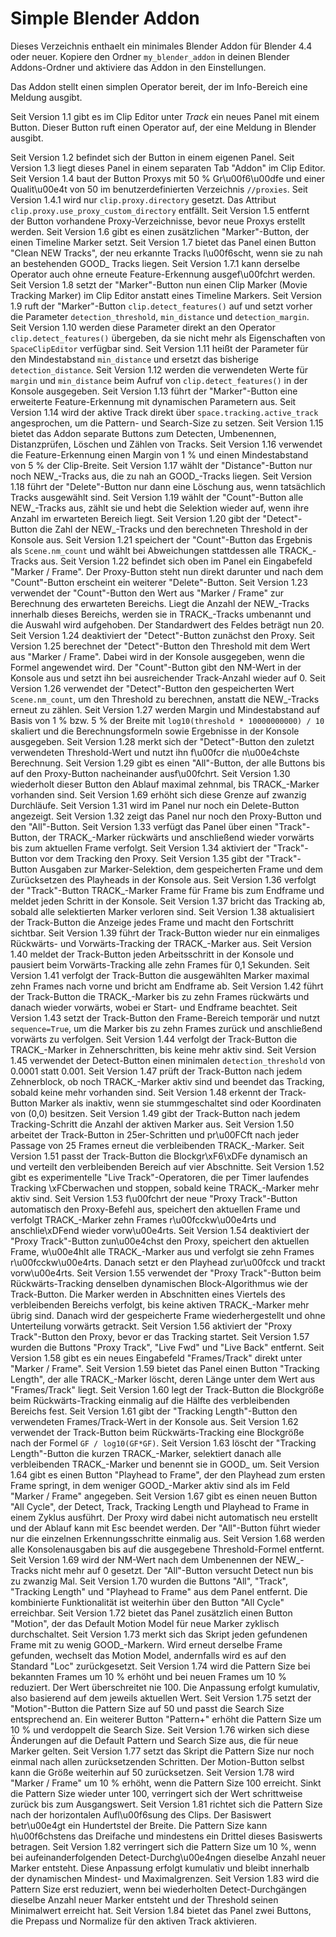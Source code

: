 # Simple Blender Addon

Dieses Verzeichnis enthaelt ein minimales Blender Addon für Blender 4.4 oder neuer. Kopiere den Ordner `my_blender_addon` in deinen Blender Addons-Ordner und aktiviere das Addon in den Einstellungen.

Das Addon stellt einen simplen Operator bereit, der im Info-Bereich eine Meldung ausgibt.

Seit Version 1.1 gibt es im Clip Editor unter *Track* ein neues Panel mit einem Button. Dieser Button ruft einen Operator auf, der eine Meldung in Blender ausgibt.

Seit Version 1.2 befindet sich der Button in einem eigenen Panel.
Seit Version 1.3 liegt dieses Panel in einem separaten Tab "Addon" im Clip Editor.
Seit Version 1.4 baut der Button Proxys mit 50 % Gr\u00f6\u00dfe und einer Qualit\u00e4t von 50 im benutzerdefinierten Verzeichnis `//proxies`.
Seit Version 1.4.1 wird nur `clip.proxy.directory` gesetzt. Das Attribut `clip.proxy.use_proxy_custom_directory` entfällt.
Seit Version 1.5 entfernt der Button vorhandene Proxy-Verzeichnisse, bevor neue Proxys erstellt werden.
Seit Version 1.6 gibt es einen zusätzlichen "Marker"-Button, der einen Timeline Marker setzt.
Seit Version 1.7 bietet das Panel einen Button "Clean NEW Tracks", der neu erkannte Tracks l\u00f6scht, wenn sie zu nah an bestehenden GOOD_ Tracks liegen.
Seit Version 1.7.1 kann derselbe Operator auch ohne erneute Feature-Erkennung ausgef\u00fchrt werden.
Seit Version 1.8 setzt der "Marker"-Button nun einen Clip Marker (Movie Tracking
Marker) im Clip Editor anstatt eines Timeline Markers.
Seit Version 1.9 ruft der "Marker"-Button `clip.detect_features()` auf und setzt
vorher die Parameter `detection_threshold`, `min_distance` und
`detection_margin`.
Seit Version 1.10 werden diese Parameter direkt an den Operator
`clip.detect_features()` übergeben, da sie nicht mehr als
Eigenschaften von `SpaceClipEditor` verfügbar sind.
Seit Version 1.11 heißt der Parameter für den Mindestabstand
`min_distance` und ersetzt das bisherige `detection_distance`.
Seit Version 1.12 werden die verwendeten Werte für `margin` und `min_distance`
beim Aufruf von `clip.detect_features()` in der Konsole ausgegeben.
Seit Version 1.13 führt der "Marker"-Button eine erweiterte
Feature-Erkennung mit dynamischen Parametern aus.
Seit Version 1.14 wird der aktive Track direkt über
`space.tracking.active_track` angesprochen, um die Pattern- und
Search-Size zu setzen.
Seit Version 1.15 bietet das Addon separate Buttons zum Detecten,
Umbenennen, Distanzprüfen, Löschen und Zählen von Tracks.
Seit Version 1.16 verwendet die Feature-Erkennung einen Margin von 1 %
und einen Mindestabstand von 5 % der Clip-Breite.
Seit Version 1.17 wählt der "Distance"-Button nur noch NEW_-Tracks aus,
die zu nah an GOOD_-Tracks liegen.
Seit Version 1.18 führt der "Delete"-Button nur dann eine
Löschung aus, wenn tatsächlich Tracks ausgewählt sind.
Seit Version 1.19 wählt der "Count"-Button alle NEW_-Tracks aus, zählt sie und hebt die Selektion wieder auf, wenn ihre Anzahl im erwarteten Bereich liegt.
Seit Version 1.20 gibt der "Detect"-Button die Zahl der NEW_-Tracks und den berechneten Threshold in der Konsole aus.
Seit Version 1.21 speichert der "Count"-Button das Ergebnis als `Scene.nm_count` und
wählt bei Abweichungen stattdessen alle TRACK_-Tracks aus.
Seit Version 1.22 befindet sich oben im Panel ein Eingabefeld "Marker / Frame".
Der Proxy-Button steht nun direkt darunter und nach dem "Count"-Button erscheint
ein weiterer "Delete"-Button.
Seit Version 1.23 verwendet der "Count"-Button den Wert aus "Marker / Frame"
zur Berechnung des erwarteten Bereichs. Liegt die Anzahl der NEW_-Tracks
innerhalb dieses Bereichs, werden sie in TRACK_-Tracks umbenannt und die
Auswahl wird aufgehoben.
Der Standardwert des Feldes beträgt nun 20.
Seit Version 1.24 deaktiviert der "Detect"-Button zunächst den Proxy.
Seit Version 1.25 berechnet der "Detect"-Button den Threshold mit dem Wert aus
"Marker / Frame". Dabei wird in der Konsole ausgegeben, wenn die Formel
angewendet wird. Der "Count"-Button gibt den NM-Wert in der Konsole aus und setzt
ihn bei ausreichender Track-Anzahl wieder auf 0.
Seit Version 1.26 verwendet der "Detect"-Button den gespeicherten Wert
`Scene.nm_count`, um den Threshold zu berechnen, anstatt die NEW_-Tracks erneut
zu zählen.
Seit Version 1.27 werden Margin und Mindestabstand auf Basis von 1 % bzw.
5 % der Breite mit `log10(threshold * 10000000000) / 10` skaliert und die
Berechnungsformeln sowie Ergebnisse in der Konsole ausgegeben.
Seit Version 1.28 merkt sich der "Detect"-Button den zuletzt
verwendeten Threshold-Wert und nutzt ihn f\u00fcr die n\u00e4chste Berechnung.
Seit Version 1.29 gibt es einen "All"-Button, der alle Buttons bis auf den
Proxy-Button nacheinander ausf\u00fchrt.
Seit Version 1.30 wiederholt dieser Button den Ablauf maximal zehnmal,
bis TRACK_-Marker vorhanden sind.
Seit Version 1.69 erhöht sich diese Grenze auf zwanzig Durchläufe.
Seit Version 1.31 wird im Panel nur noch ein Delete-Button angezeigt.
Seit Version 1.32 zeigt das Panel nur noch den Proxy-Button und den "All"-Button.
Seit Version 1.33 verfügt das Panel über einen "Track"-Button, der TRACK_-Marker
rückwärts und anschließend wieder vorwärts bis zum aktuellen Frame verfolgt.
Seit Version 1.34 aktiviert der "Track"-Button vor dem Tracking den Proxy.
Seit Version 1.35 gibt der "Track"-Button Ausgaben zur Marker-Selektion,
dem gespeicherten Frame und dem Zurücksetzen des Playheads in der Konsole aus.
Seit Version 1.36 verfolgt der "Track"-Button TRACK_-Marker Frame für Frame bis
 zum Endframe und meldet jeden Schritt in der Konsole.
Seit Version 1.37 bricht das Tracking ab, sobald alle selektierten Marker verloren sind.
Seit Version 1.38 aktualisiert der Track-Button die Anzeige jedes Frame und macht den Fortschritt sichtbar.
Seit Version 1.39 führt der Track-Button wieder nur ein einmaliges Rückwärts-
und Vorwärts-Tracking der TRACK_-Marker aus.
Seit Version 1.40 meldet der Track-Button jeden Arbeitsschritt in der Konsole
und pausiert beim Vorwärts-Tracking alle zehn Frames für 0,1 Sekunden.
Seit Version 1.41 verfolgt der Track-Button die ausgewählten Marker maximal
zehn Frames nach vorne und bricht am Endframe ab.
Seit Version 1.42 führt der Track-Button die TRACK_-Marker bis zu zehn Frames
rückwärts und danach wieder vorwärts, wobei er Start- und Endframe beachtet.
Seit Version 1.43 setzt der Track-Button den Frame-Bereich temporär und nutzt
`sequence=True`, um die Marker bis zu zehn Frames zurück und anschließend
vorwärts zu verfolgen.
Seit Version 1.44 verfolgt der Track-Button die TRACK_-Marker in
Zehnerschritten, bis keine mehr aktiv sind.
Seit Version 1.45 verwendet der Detect-Button einen minimalen
`detection_threshold` von 0.0001 statt 0.001.
Seit Version 1.47 prüft der Track-Button nach jedem Zehnerblock,
ob noch TRACK_-Marker aktiv sind und beendet das Tracking,
sobald keine mehr vorhanden sind.
Seit Version 1.48 erkennt der Track-Button Marker als inaktiv, wenn sie stummgeschaltet sind oder Koordinaten von (0,0) besitzen.
Seit Version 1.49 gibt der Track-Button nach jedem Tracking-Schritt die Anzahl
der aktiven Marker aus.
Seit Version 1.50 arbeitet der Track-Button in 25er-Schritten und pr\u00FCft nach
jeder Passage von 25 Frames erneut die verbleibenden TRACK_-Marker.
Seit Version 1.51 passt der Track-Button die Blockgr\xF6\xDFe dynamisch an und
verteilt den verbleibenden Bereich auf vier Abschnitte.
Seit Version 1.52 gibt es experimentelle "Live Track"-Operatoren, die per
Timer laufendes Tracking \xFCberwachen und stoppen, sobald keine TRACK_-Marker
mehr aktiv sind.
Seit Version 1.53 f\u00fchrt der neue "Proxy Track"-Button automatisch den Proxy-Befehl aus,
speichert den aktuellen Frame und verfolgt TRACK_-Marker zehn Frames r\u00fcckw\u00e4rts
und anschlie\xDFend wieder vorw\u00e4rts.
Seit Version 1.54 deaktiviert der "Proxy Track"-Button zun\u00e4chst den Proxy,
speichert den aktuellen Frame, w\u00e4hlt alle TRACK_-Marker aus und verfolgt sie
zehn Frames r\u00fcckw\u00e4rts. Danach setzt er den Playhead zur\u00fcck und trackt
vorw\u00e4rts.
Seit Version 1.55 verwendet der "Proxy Track"-Button beim Rückwärts-Tracking denselben dynamischen Block-Algorithmus wie der Track-Button. Die Marker werden in Abschnitten eines Viertels des verbleibenden Bereichs verfolgt, bis keine aktiven TRACK_-Marker mehr übrig sind. Danach wird der gespeicherte Frame wiederhergestellt und ohne Unterteilung vorwärts getrackt.
Seit Version 1.56 aktiviert der "Proxy Track"-Button den Proxy, bevor er das Tracking startet.
Seit Version 1.57 wurden die Buttons "Proxy Track", "Live Fwd" und "Live Back" entfernt.
Seit Version 1.58 gibt es ein neues Eingabefeld "Frames/Track" direkt unter "Marker / Frame".
Seit Version 1.59 bietet das Panel einen Button "Tracking Length", der alle TRACK_-Marker löscht,
deren Länge unter dem Wert aus "Frames/Track" liegt.
Seit Version 1.60 legt der Track-Button die Blockgröße beim Rückwärts-Tracking einmalig auf die Hälfte des verbleibenden Bereichs fest.
Seit Version 1.61 gibt der "Tracking Length"-Button den verwendeten Frames/Track-Wert in der Konsole aus.
Seit Version 1.62 verwendet der Track-Button beim Rückwärts-Tracking eine Blockgröße nach der Formel `GF / log10(GF*GF)`.
Seit Version 1.63 löscht der "Tracking Length"-Button die kurzen TRACK_-Marker,
selektiert danach alle verbleibenden TRACK_-Marker und benennt sie in GOOD_ um.
Seit Version 1.64 gibt es einen Button "Playhead to Frame", der den Playhead
zum ersten Frame springt, in dem weniger GOOD_-Marker aktiv sind als im Feld
"Marker / Frame" angegeben.
Seit Version 1.67 gibt es einen neuen Button "All Cycle", der Detect,
Track, Tracking Length und Playhead to Frame in einem Zyklus ausführt.
Der Proxy wird dabei nicht automatisch neu erstellt und der Ablauf kann
mit Esc beendet werden. Der "All"-Button führt wieder nur die einzelnen
Erkennungsschritte einmalig aus.
Seit Version 1.68 werden alle Konsolenausgaben bis auf die ausgegebene
Threshold-Formel entfernt.
Seit Version 1.69 wird der NM-Wert nach dem Umbenennen der NEW_-Tracks
nicht mehr auf 0 gesetzt. Der "All"-Button versucht Detect nun bis zu
zwanzig Mal.
Seit Version 1.70 wurden die Buttons "All", "Track", "Tracking Length" und
"Playhead to Frame" aus dem Panel entfernt. Die kombinierte Funktionalität
ist weiterhin über den Button "All Cycle" erreichbar.
Seit Version 1.72 bietet das Panel zusätzlich einen Button "Motion", der
das Default Motion Model für neue Marker zyklisch durchschaltet.
Seit Version 1.73 merkt sich das Skript jeden gefundenen Frame mit zu wenig
GOOD_-Markern. Wird erneut derselbe Frame gefunden, wechselt das Motion
Model, andernfalls wird es auf den Standard "Loc" zurückgesetzt.
Seit Version 1.74 wird die Pattern Size bei bekannten Frames um 10 %
erhöht und bei neuen Frames um 10 % reduziert. Der Wert überschreitet
nie 100.
Die Anpassung erfolgt kumulativ, also basierend auf dem jeweils aktuellen Wert.
Seit Version 1.75 setzt der "Motion"-Button die Pattern Size auf 50 und
passt die Search Size entsprechend an. Ein weiterer Button "Pattern+"
erhöht die Pattern Size um 10 % und verdoppelt die Search Size.
Seit Version 1.76 wirken sich diese Änderungen auf die Default Pattern
und Search Size aus, die für neue Marker gelten.
Seit Version 1.77 setzt das Skript die Pattern Size nur noch einmal
nach allen zurücksetzenden Schritten. Der Motion-Button selbst kann die
Größe weiterhin auf 50 zurücksetzen.
Seit Version 1.78 wird "Marker / Frame" um 10 % erhöht, wenn die
Pattern Size 100 erreicht. Sinkt die Pattern Size wieder unter 100,
verringert sich der Wert schrittweise zurück bis zum Ausgangswert.
Seit Version 1.81 richtet sich die Pattern Size nach der horizontalen
Aufl\u00f6sung des Clips. Der Basiswert betr\u00e4gt ein Hundertstel der Breite.
Die Pattern Size kann h\u00f6chstens das Dreifache und mindestens ein Drittel
dieses Basiswerts betragen.
Seit Version 1.82 verringert sich die Pattern Size um 10 %,
wenn bei aufeinanderfolgenden Detect-Durchg\u00e4ngen dieselbe Anzahl
neuer Marker entsteht. Diese Anpassung erfolgt kumulativ und bleibt
innerhalb der dynamischen Mindest- und Maximalgrenzen.
Seit Version 1.83 wird die Pattern Size erst reduziert,
wenn bei wiederholten Detect-Durchgängen dieselbe Anzahl
neuer Marker entsteht und der Threshold seinen Minimalwert
erreicht hat.
Seit Version 1.84 bietet das Panel zwei Buttons,
die Prepass und Normalize für den aktiven Track aktivieren.
